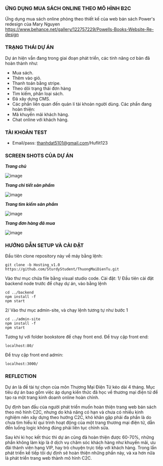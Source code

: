 
### ỨNG DỤNG MUA SÁCH ONLINE THEO MÔ HÌNH B2C
Ứng dụng mua sách online phỏng theo thiết kế của web bán sách Power's redesign của Mary Nguyen 
https://www.behance.net/gallery/122757229/Powells-Books-Website-Re-design

### TRẠNG THÁI DỰ ÁN
Dự án hiện vẫn đang trong giai đoạn phát triển, các tính năng cơ bản đã hoàn thành như:
* Mua sách. 
* Thêm vào giỏ.
* Thanh toán bằng stripe.
* Theo dõi trạng thái đơn hàng
* Tìm kiếm, phân loại sách.
* Đã xây dựng CMS.
* Các phần liên quan đến quản lí tài khoản người dùng.
Các phần đang hoàn thiện:
* Mã khuyến mãi khách hàng.
* Chat online với khách hàng.
### TÀI KHOẢN TEST
* Email/pass: thanhdat5101@gmail.com/Huflit123
### SCREEN SHOTS CỦA DỰ ÁN
***Trang chủ***

![image](https://user-images.githubusercontent.com/99642423/220072447-2a4c8f1c-7855-4a03-9a62-f929808b080b.png)

***Trang chi tiết sản phẩm***

![image](https://user-images.githubusercontent.com/99642423/220073230-fb612634-b093-444e-abbf-62c789e19ec1.png)

***Trang tìm kiếm sản phẩm***

![image](https://user-images.githubusercontent.com/99642423/220073301-91a7243f-f4e5-4237-b1c9-2f019455f28e.png)

***Trang đơn hàng đã mua***

![image](https://user-images.githubusercontent.com/99642423/220073411-3826d56a-cf7d-40ea-a607-27486ea1a20d.png)

### HƯỚNG DẪN SETUP VÀ CÀI ĐẶT
Đầu tiên clone repository này về máy bằng lệnh:
```
git clone -b Hosting_v1.0 https://github.com/SturdyStudent/ThuongMaiDienTu.git
```
Vào thư mục chứa file bằng visual studio code.
Cài đặt:
1/ Đầu tiên cài đặt backend node trước để chạy dự án, vào bằng lệnh
```
cd ../backend
npm install -f
npm start
```
2/ Vào thư mục admin-site, và chạy lệnh tương tự như bước 1
```
cd ../admin-site
npm install -f
npm start
```
Tương tự với folder bookstore để chạy front end.
Để truy cập front end:
```
localhost:80/
```
Để truy cập front end admin:
```
localhost:3000/
```
### REFLECTION
Dự án là đề tài tự chọn của môn Thương Mại Điện Tử kéo dài 4 tháng. Mục tiêu dự án bao gồm việc áp dụng kiến thức đã học về thương mại điện tử để tạo ra một trang kinh doanh online hoàn chỉnh.

Dự định ban đầu của người phát triển muốn hoàn thiện trang web bán sách theo mô hình C2C, nhưng do khả năng có hạn và chưa có nhiều kinh nghiệm nên xây dựng theo hướng C2C, khó khăn gặp phải đa phần là do chưa tìm hiểu kĩ qui trình hoạt động của một trang thương mại điện tử, dẫn đến luồng logic không đúng phải liên tục chỉnh sửa.

Sau khi kì học kết thúc thì dự án cũng đã hoàn thiện được 60-70%, những phần không làm kịp là ở dịch vụ chăm sóc khách hàng như khuyến mãi, ưu đãi thành viên hạng VIP, hay trò chuyện trực tiếp với khách hàng. Trong lần phát triển kế tiếp tôi dự định sẽ hoàn thiện những phần này, và xa hơn nữa là phát triển trang web thành mô hình C2C.
